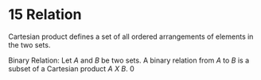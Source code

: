 # 15 Relation
Cartesian product defines a set of all ordered arrangements of elements in the
two sets.

Binary Relation:
Let *A* and *B* be two sets. A binary relation from *A* to *B* is a subset of a
Cartesian product *A X B*.
0
